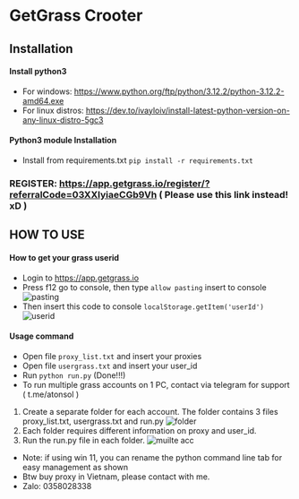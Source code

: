 # GetGrass Crooter
## Installation
#### Install python3
- For windows: https://www.python.org/ftp/python/3.12.2/python-3.12.2-amd64.exe 
- For linux distros: https://dev.to/ivayloiv/install-latest-python-version-on-any-linux-distro-5gc3
#### Python3 module Installation
- Install from requirements.txt
```pip install -r requirements.txt```
### REGISTER: https://app.getgrass.io/register/?referralCode=03XXIyiaeCGb9Vh ( Please use this link instead! xD )
## HOW TO USE
#### How to get your grass userid
- Login to https://app.getgrass.io
- Press f12 go to console, then type ```allow pasting``` insert to console
![pasting](https://github.com/user-attachments/assets/80d2e2ae-fde7-49cb-8e99-9746e2e01de7)
- Then insert this code to console
```localStorage.getItem('userId')```
![userid](https://github.com/user-attachments/assets/7b8cbb77-5371-41c9-821f-cb30b7706797)
#### Usage command
- Open file ```proxy_list.txt``` and insert your proxies
- Open file ```usergrass.txt``` and insert your user_id
- Run ```python run.py``` (Done!!!)
- To run multiple grass accounts on 1 PC, contact via telegram for support ( t.me/atonsol )
1. Create a separate folder for each account. The folder contains 3 files proxy_list.txt, usergrass.txt and run.py
   ![folder](https://github.com/user-attachments/assets/4a882fee-59c7-4eda-89b2-ed673b3a217f)
3. Each folder requires different information on proxy and user_id.
4. Run the run.py file in each folder.
   ![muilte acc](https://github.com/user-attachments/assets/e0e99130-63e7-41ca-8817-698fb2b5aec5)
- Note: if using win 11, you can rename the python command line tab for easy management as shown
- Btw buy proxy in Vietnam, please contact with me.
- Zalo: 0358028338




